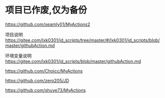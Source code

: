 # 项目已作废,仅为备份
https://github.com/seamly01/MyActions2

项目说明
https://gitee.com/lxk0301/jd_scripts/tree/master/#/lxk0301/jd_scripts/blob/master/githubAction.md

环境变量说明
https://gitee.com/lxk0301/jd_scripts/blob/master/githubAction.md

https://github.com/Choicc/MyActions

https://github.com/zero205/JD

https://github.com/shuye73/MyActions


